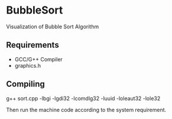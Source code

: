 # BubbleSort
Visualization of Bubble Sort Algorithm

## Requirements
- GCC/G++ Compiler
- graphics.h

## Compiling
g++ sort.cpp -lbgi -lgdi32 -lcomdlg32 -luuid -loleaut32 -lole32

Then run the machine code according to the system requirement.
